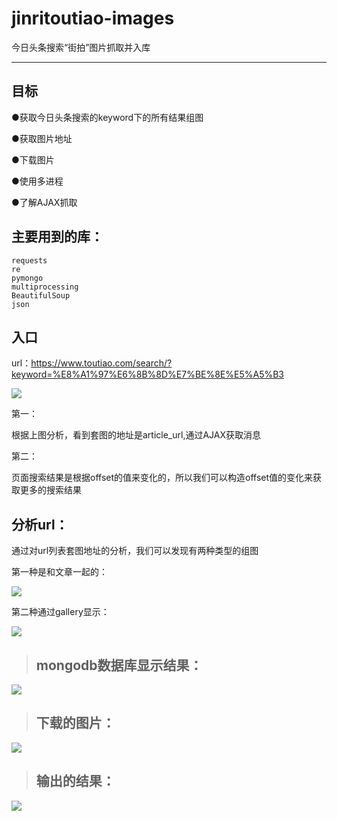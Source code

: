 # jinritoutiao-images
今日头条搜索“街拍”图片抓取并入库

----------

## 目标 ##

●获取今日头条搜索的keyword下的所有结果组图

●获取图片地址

●下载图片

●使用多进程

●了解AJAX抓取

## 主要用到的库： ##
```
requests
re
pymongo
multiprocessing 
BeautifulSoup
json
```

## 入口 ##

url：https://www.toutiao.com/search/?keyword=%E8%A1%97%E6%8B%8D%E7%BE%8E%E5%A5%B3

![](https://i.imgur.com/aaYfmr3.png)

第一：

根据上图分析，看到套图的地址是article_url,通过AJAX获取消息

第二：

页面搜索结果是根据offset的值来变化的，所以我们可以构造offset值的变化来获取更多的搜索结果

## 分析url： ##


通过对url列表套图地址的分析，我们可以发现有两种类型的组图

第一种是和文章一起的：

![](https://i.imgur.com/yBupDBL.png)

第二种通过gallery显示：

![](https://i.imgur.com/PlHDdxC.png)



> ## mongodb数据库显示结果： ##

![](https://i.imgur.com/kAh4c0e.jpg)

> ## 下载的图片： ##

![](https://i.imgur.com/U8uLxII.jpg)

> ## 输出的结果： ##

![](https://i.imgur.com/knI3IoZ.png)